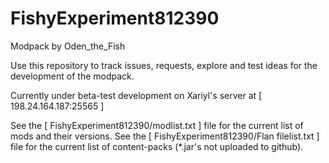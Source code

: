 # FishyExperiment812390
Modpack by Oden_the_Fish

Use this repository to track issues, requests, explore and test ideas for the development of the modpack.

Currently under beta-test development on Xariyl's server at [ 198.24.164.187:25565 ]

See the [ FishyExperiment812390/modlist.txt ] file for the current list of mods and their versions.
See the [ FishyExperiment812390/Flan filelist.txt ] file for the current list of content-packs (*.jar's not uploaded to github).
